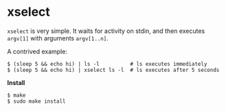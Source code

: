 xselect
=======

`xselect` is very simple. It waits for activity on stdin, and then executes
`argv[1]` with arguments `argv[1..n]`.

A contrived example:

    $ (sleep 5 && echo hi) | ls -l          # ls executes immediately
    $ (sleep 5 && echo hi) | xselect ls -l  # ls executes after 5 seconds


**Install**

    $ make
    $ sudo make install
